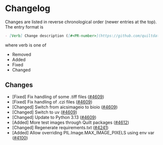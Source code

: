 # Changelog

Changes are listed in reverse chronological order (newer entries at the top).
The entry format is

```markdown
- [Verb] Change description ([#<PR-number>](https://github.com/quiltdata/quilt/pull/<PR-number>))
```

where verb is one of

- Removed
- Added
- Fixed
- Changed

## Changes

- [Fixed] Fix handling of some .tiff files ([#4609](https://github.com/quiltdata/quilt/pull/4609))
- [Fixed] Fix handling of .czi files ([#4609](https://github.com/quiltdata/quilt/pull/4609))
- [Changed] Switch from aicsimageio to bioio ([#4609](https://github.com/quiltdata/quilt/pull/4609))
- [Changed] Switch to uv ([#4609](https://github.com/quiltdata/quilt/pull/4609))
- [Changed] Update to Python 3.13 ([#4609](https://github.com/quiltdata/quilt/pull/4609))
- [Added] More test images through Quilt packages ([#4612](https://github.com/quiltdata/quilt/pull/4612))
- [Changed] Regenerate requirements.txt ([#4241](https://github.com/quiltdata/quilt/pull/4241))
- [Added] Allow overriding PIL.Image.MAX_IMAGE_PIXELS using env var ([#4100](https://github.com/quiltdata/quilt/pull/4100))
